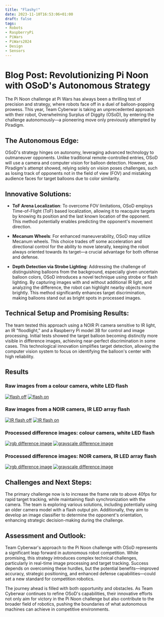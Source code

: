 ```yaml
---
title: "Flashy!"
date: 2023-11-10T16:53:06+01:00
draft: false
tags:
- Robots
- RaspberryPi
- PiWars
- PiWars2024
- Design
- Sensors
---
```


# Blog Post: Revolutionizing Pi Noon with OSoD's Autonomous Strategy
The Pi Noon challenge at Pi Wars has always been a thrilling test of precision and strategy, where robots face off in a duel of balloon-popping prowess. This year, Team Cyberwar is taking an unprecedented approach with their robot, Overwhelming Surplus of Diggity (OSoD), by entering the challenge autonomously—a pioneering move only previously attempted by Piradigm.

## The Autonomous Edge:
OSoD's strategy hinges on autonomy, leveraging advanced technology to outmaneuver opponents. Unlike traditional remote-controlled entries, OSoD will use a camera and computer vision for balloon detection. However, as Piradigm's attempt showed, relying solely on vision poses challenges, such as losing track of opponents not in the field of view (FOV) and mistaking audience faces for target balloons due to color similarity.

## Innovative Solutions:

* **ToF Arena Localization**: To overcome FOV limitations, OSoD employs Time-of-Flight (ToF) based localization, allowing it to reacquire targets by knowing its position and the last known location of the opponent. This method potentially enables predicting the opponent's movement direction.

* **Mecanum Wheels**: For enhanced maneuverability, OSoD may utilize Mecanum wheels. This choice trades off some acceleration and directional control for the ability to move laterally, keeping the robot always oriented towards its target—a crucial advantage for both offense and defense.

* **Depth Detection via Strobe Lighting**: Addressing the challenge of distinguishing balloons from the background, especially given uncertain balloon colors, OSoD introduces a novel technique using strobe or flash lighting. By capturing images with and without additional IR light, and analyzing the difference, the robot can highlight nearby objects more brightly. This method significantly enhances target discrimination, making balloons stand out as bright spots in processed images.  

## Technical Setup and Promising Results:
The team tested this approach using a NOIR Pi camera sensitive to IR light, an IR "floodlight," and a Raspberry Pi model 3B for control and image processing. Initial tests showed the target balloon becoming distinctly more visible in difference images, achieving near-perfect discrimination in some cases. This technological innovation simplifies target detection, allowing the computer vision system to focus on identifying the balloon's center with high reliability.

## Results  
### Raw images from a colour camera, white LED flash
[![flash off](LED_flash/resized_dark.jpg "image with LED flash off")](LED_flash/dark.jpg)
[![flash on](LED_flash/resized_light.jpg "image with LED flash on")](LED_flash/light.jpg)  


### Raw images from a NOIR camera, IR LED array flash
[![IR flash off](IR_flash/resized_dark.jpg "image with IR flash off")](IR_flash/dark.jpg)
[![IR flash on](IR_flash/resized_light.jpg "image with IR flash on")](IR_flash/light.jpg)  


### Processed difference images: colour camera, white LED flash
[![rgb difference image](LED_flash/resized_rgb_diff_image.jpg "rgb difference image")](LED_flash/rgb_diff_image.jpg)
[![grayscale difference image](LED_flash/resized_gray_diff_image.jpg "grayscale difference image")](LED_flash/gray_diff_image.jpg)  


### Processed difference images: NOIR camera, IR LED array flash
[![rgb difference image](IR_flash/resized_rgb_diff_image.jpg "rgb difference image")](IR_flash/rgb_diff_image.jpg)
[![grayscale difference image](IR_flash/resized_gray_diff_image.jpg "grayscale difference image")](IR_flash/gray_diff_image.jpg)


## Challenges and Next Steps:
The primary challenge now is to increase the frame rate to above 40fps for rapid target tracking, while maintaining flash synchronization with the camera. The team is exploring various solutions, including potentially using an older camera model with a flash output pin. Additionally, they aim to develop an image classifier to determine the opponent's orientation, enhancing strategic decision-making during the challenge.

## Assessment and Outlook:
Team Cyberwar's approach to the Pi Noon challenge with OSoD represents a significant leap forward in autonomous robot competition. While promising, this strategy introduces complex technical challenges, particularly in real-time image processing and target tracking. Success depends on overcoming these hurdles, but the potential benefits—improved accuracy, strategic positioning, and enhanced defense capabilities—could set a new standard for competition robotics.

The journey ahead is filled with both opportunity and obstacles. As Team Cyberwar continues to refine OSoD's capabilities, their innovative efforts not only aim for victory in the Pi Noon challenge but also contribute to the broader field of robotics, pushing the boundaries of what autonomous machines can achieve in competitive environments.

